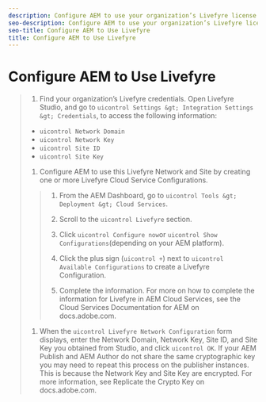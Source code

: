 ```yaml
---
description: Configure AEM to use your organization’s Livefyre license credentials.
seo-description: Configure AEM to use your organization’s Livefyre license credentials.
seo-title: Configure AEM to Use Livefyre
title: Configure AEM to Use Livefyre
---
```


# Configure AEM to Use Livefyre

>1. Find your organization’s Livefyre credentials. Open Livefyre Studio, and go to `uicontrol Settings &gt; Integration Settings &gt; Credentials`, to access the following information:
>* `uicontrol Network Domain`
>* `uicontrol Network Key`
>* `uicontrol Site ID`
>* `uicontrol Site Key`
>   
>   
>1. Configure AEM to use this Livefyre Network and Site by creating one or more Livefyre Cloud Service Configurations.
>   >1. From the AEM Dashboard, go to `uicontrol Tools &gt; Deployment &gt; Cloud Services`.
>   >   
>   >1. Scroll to the `uicontrol Livefyre` section.
>   >   
>   >1. Click `uicontrol Configure now`or `uicontrol Show Configurations`(depending on your AEM platform).
>   >   
>   >1. Click the plus sign (`uicontrol +`) next to `uicontrol Available Configurations` to create a Livefyre Configuration.
>   >   
>   >1. Complete the information. For more on how to complete the information for Livefyre in AEM Cloud Services, see the Cloud Services Documentation for AEM on docs.adobe.com.
>   >   
>   >   
>   
>1. When the `uicontrol Livefyre Network Configuration` form displays, enter the Network Domain, Network Key, Site ID, and Site Key you obtained from Studio, and click `uicontrol OK`.
>   If your AEM Publish and AEM Author do not share the same cryptographic key you may need to repeat this process on the publisher instances. This is because the Network Key and Site Key are encrypted. For more information, see Replicate the Crypto Key on docs.adobe.com.
>   
>   
